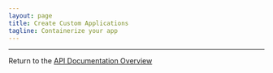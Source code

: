 ```yaml
---
layout: page
title: Create Custom Applications
tagline: Containerize your app
---
```



---
Return to the [API Documentation Overview](../index.md)
